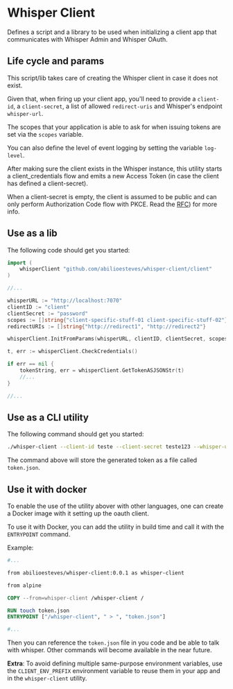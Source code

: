 # Whisper Client

Defines a script and a library to be used when initializing a client app that communicates with Whisper Admin and Whisper OAuth.

## Life cycle and params

This script/lib takes care of creating the Whisper client in case it does not exist.

Given that, when firing up your client app, you'll need to provide a `client-id`, a `client-secret`, a list of allowed `redirect-uris` and Whisper's endpoint `whisper-url`. 

The scopes that your application is able to ask for when issuing tokens are set via the `scopes` variable.

You can also define the level of event logging by setting the variable `log-level`.

After making sure the client exists in the Whisper instance, this utility starts a client_credentials flow and emits a new Access Token (in case the client has defined a client-secret).

When a client-secret is empty, the client is assumed to be public and can only perform Authorization Code flow with PKCE. Read the [RFC](https://tools.ietf.org/html/rfc7636)) for more info.

## Use as a lib

The following code should get you started:

```go
import (
    whisperClient "github.com/abilioesteves/whisper-client/client"
)

//...

whisperURL := "http://localhost:7070"
clientID := "client"
clientSecret := "password"
scopes := []string{"client-specific-stuff-01 client-specific-stuff-02"}
redirectURIs := []string{"http://redirect1", "http://redirect2"}

whisperClient.InitFromParams(whisperURL, clientID, clientSecret, scopes, redirectURIs)

t, err := whisperClient.CheckCredentials()

if err == nil {
    tokenString, err = whisperClient.GetTokenASJSONStr(t)
    //...
}

//...
```

## Use as a CLI utility

The following command should get you started:

```bash
./whisper-client --client-id teste --client-secret teste123 --whisper-url http://localhost:7070/ --redirect-uris http://redirect1,http://redirect2 --log-level debug --scopes test1,test2  > token.json
```

The command above will store the generated token as a file called `token.json`.

## Use it with docker

To enable the use of the utility abover with other languages, one can create a Docker image with it setting up the oauth client.

To use it with Docker, you can add the utility in build time and call it with the `ENTRYPOINT` command.

Example:

```dockerfile
#...

from abilioesteves/whisper-client:0.0.1 as whisper-client

from alpine

COPY --from=whisper-client /whisper-client /

RUN touch token.json
ENTRYPOINT ["/whisper-client", " > ", "token.json"]

#...
```

Then you can reference the `token.json` file in you code and be able to talk with whisper. Other commands will become available in the near future.

**Extra**: To avoid defining multiple same-purpose environment variables, use the `CLIENT_ENV_PREFIX` environment variable to reuse them in your app and in the `whisper-client` utility.
